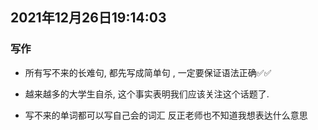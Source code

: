 2021年12月26日19:14:03
----
### 写作

* 所有写不来的长难句, 都先写成简单句 , 一定要保证语法正确✅✅

*  越来越多的大学生自杀, 这个事实表明我们应该关注这个话题了.

* 写不来的单词都可以写自己会的词汇 反正老师也不知道我想表达什么意思

# 
